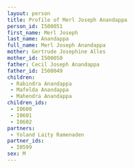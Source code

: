 ```yaml
---
layout: person
title: Profile of Merl Joseph Anandappa
person_id: I500051
first_name: Merl Joseph
last_name: Anandappa
full_name: Merl Joseph Anandappa
mother: Gertrude Josephine Alles
mother_id: I500050
father: Cecil Joseph Anandappa
father_id: I500049
children:
 - Rabindra Anandappa
 - Mafelda Anandappa
 - Mahendra Anandappa
children_ids:
 - I0600
 - I0601
 - I0602
partners:
 - Yoland Laity Ramenaden
partner_ids:
 - I0599
sex: M
---
```


